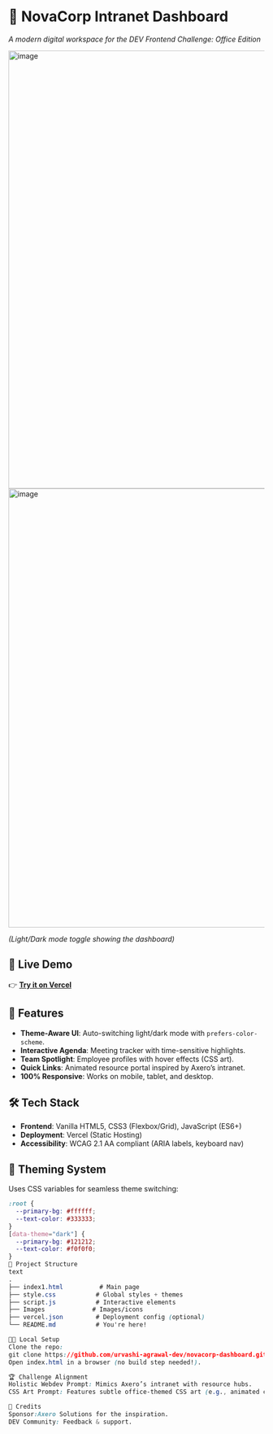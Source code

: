 # 🌟 NovaCorp Intranet Dashboard  
*A modern digital workspace for the DEV Frontend Challenge: Office Edition*  

<img width="1888" height="861" alt="image" src="https://github.com/user-attachments/assets/8f4ca1ff-d9a3-4c4d-a4b2-3c127e6c82f5" />
<img width="1898" height="863" alt="image" src="https://github.com/user-attachments/assets/205318e4-f7b1-452a-a031-1a5792e8bd4b" />
 
*(Light/Dark mode toggle showing the dashboard)*  

## 🚀 Live Demo  
👉 **[Try it on Vercel](https://your-project-name.vercel.app)**  

## 🎯 Features  
- **Theme-Aware UI**: Auto-switching light/dark mode with `prefers-color-scheme`.  
- **Interactive Agenda**: Meeting tracker with time-sensitive highlights.  
- **Team Spotlight**: Employee profiles with hover effects (CSS art).  
- **Quick Links**: Animated resource portal inspired by Axero’s intranet.  
- **100% Responsive**: Works on mobile, tablet, and desktop.  

## 🛠 Tech Stack  
- **Frontend**: Vanilla HTML5, CSS3 (Flexbox/Grid), JavaScript (ES6+)  
- **Deployment**: Vercel (Static Hosting)  
- **Accessibility**: WCAG 2.1 AA compliant (ARIA labels, keyboard nav)  

## 🌈 Theming System  
Uses CSS variables for seamless theme switching:  
```css
:root {
  --primary-bg: #ffffff;
  --text-color: #333333;
}
[data-theme="dark"] {
  --primary-bg: #121212;
  --text-color: #f0f0f0;
}
📂 Project Structure
text
.
├── index1.html          # Main page
├── style.css           # Global styles + themes
├── script.js           # Interactive elements
├── Images             # Images/icons
├── vercel.json         # Deployment config (optional)
└── README.md           # You're here!

🧑‍💻 Local Setup
Clone the repo:
git clone https://github.com/urvashi-agrawal-dev/novacorp-dashboard.git
Open index.html in a browser (no build step needed!).

🏆 Challenge Alignment
Holistic Webdev Prompt: Mimics Axero’s intranet with resource hubs.
CSS Art Prompt: Features subtle office-themed CSS art (e.g., animated coffee cup).

🙏 Credits
Sponsor:Axero Solutions for the inspiration.
DEV Community: Feedback & support.


